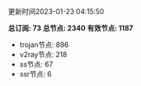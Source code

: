 更新时间2023-01-23 04:15:50

**总订阅: 73**
**总节点: 2340**
**有效节点: 1187**
- trojan节点: 896
- v2ray节点: 218
- ss节点: 67
- ssr节点: 6
